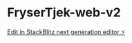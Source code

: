 # FryserTjek-web-v2

[Edit in StackBlitz next generation editor ⚡️](https://stackblitz.com/~/github.com/HonkyHonk/FryserTjek-web-v2)